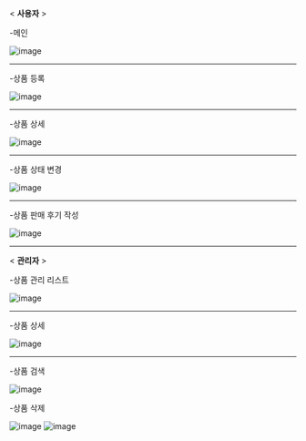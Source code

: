 < **사용자** >

-메인

![image](https://github.com/In0code/retro/assets/137425054/263269b9-b038-43b7-9453-6f3d95732104)

-------------------------------------------------------------------------------------------------

-상품 등록

![image](https://github.com/In0code/retro/assets/137425054/d9924705-19af-4aa8-8e68-2a81b57c0744)

----------------------------------------------------

-상품 상세

![image](https://github.com/In0code/retro/assets/137425054/ffd2ea3b-9b85-49b2-908e-e733e49d336d)

----------------------------------------------------

-상품 상태 변경

![image](https://github.com/In0code/retro/assets/137425054/8e148d7f-3a23-47ca-a667-6406d9746e6e)

----------------------------------------------------

-상품 판매 후기 작성

![image](https://github.com/In0code/retro/assets/137425054/984b5bb7-d865-46c8-8e08-4c73fa18c440)


----------------------------------------------------

< **관리자** >

-상품 관리 리스트

![image](https://github.com/In0code/retro/assets/137425054/d424120a-f0c2-4626-bb2c-2a993eafad6c)

----------------------------------------------------

-상품 상세

![image](https://github.com/In0code/retro/assets/137425054/aac9b8f7-cc7a-413a-a233-ae78cf68f01a)

----------------------------------------------------

-상품 검색

![image](https://github.com/In0code/retro/assets/137425054/d1cf83a1-ac40-487b-b01f-7415bdbfde72)

-상품 삭제

![image](https://github.com/In0code/retro/assets/137425054/e476a6d2-834d-435e-977a-4a5a9924d259)
![image](https://github.com/In0code/retro/assets/137425054/cbc2275e-9d31-4b28-9ae8-b1f187892b73)
